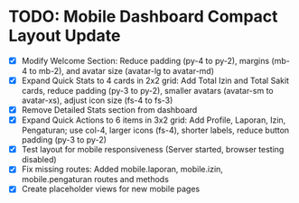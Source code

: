# TODO: Mobile Dashboard Compact Layout Update

- [x] Modify Welcome Section: Reduce padding (py-4 to py-2), margins (mb-4 to mb-2), and avatar size (avatar-lg to avatar-md)
- [x] Expand Quick Stats to 4 cards in 2x2 grid: Add Total Izin and Total Sakit cards, reduce padding (py-3 to py-2), smaller avatars (avatar-sm to avatar-xs), adjust icon size (fs-4 to fs-3)
- [x] Remove Detailed Stats section from dashboard
- [x] Expand Quick Actions to 6 items in 3x2 grid: Add Profile, Laporan, Izin, Pengaturan; use col-4, larger icons (fs-4), shorter labels, reduce button padding (py-3 to py-2)
- [x] Test layout for mobile responsiveness (Server started, browser testing disabled)
- [x] Fix missing routes: Added mobile.laporan, mobile.izin, mobile.pengaturan routes and methods
- [x] Create placeholder views for new mobile pages
